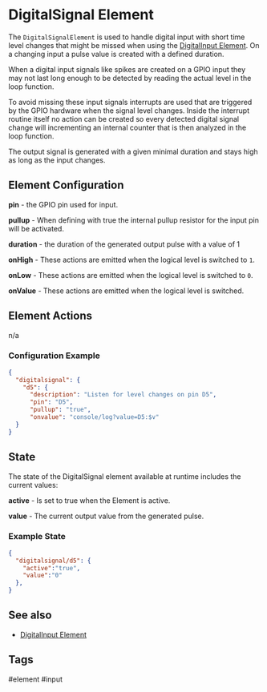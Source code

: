 # DigitalSignal Element

The `DigitalSignalElement` is used to handle digital input with short time level changes
that might be missed when using the [DigitalInput Element](/elements/digitalin.md). On a changing input a pulse value is created with a defined duration.

When a digital input signals like spikes are created on a GPIO input they may not last long enough to be detected by reading the actual level in the loop function.

To avoid missing these input signals interrupts are used that are triggered by the GPIO hardware when the signal level changes. Inside the interrupt routine itself
no action can be created so every detected digital signal change will incrementing an internal counter that is then analyzed in the loop function.

The output signal is generated with a given minimal duration and stays high as long as the input changes.


## Element Configuration

<object data="/element.svg?digitalsignal" type="image/svg+xml"></object>


**pin** - the GPIO pin used for input.

**pullup** - When defining with true the internal pullup resistor for the input pin will be activated.

**duration** - the duration of the generated output pulse with a value of 1

**onHigh** - These actions are emitted when the logical level is switched to `1`.

**onLow** - These actions are emitted when the logical level is switched to `0`.

**onValue** - These actions are emitted when the logical level is switched.


## Element Actions

n/a


### Configuration Example

```JSON
{
  "digitalsignal": {
    "d5": {
      "description": "Listen for level changes on pin D5",
      "pin": "D5",
      "pullup": "true",
      "onvalue": "console/log?value=D5:$v"
  }
}
```

## State

The state of the DigitalSignal element available at runtime includes the current values: 

**active** - Is set to true when the Element is active.

**value** - The current output value from the generated pulse.


### Example State

```JSON
{
  "digitalsignal/d5": {
    "active":"true",
    "value":"0"
  },
}
```

## See also

* [DigitalInput Element](/elements/digitalin.md)


## Tags
#element #input